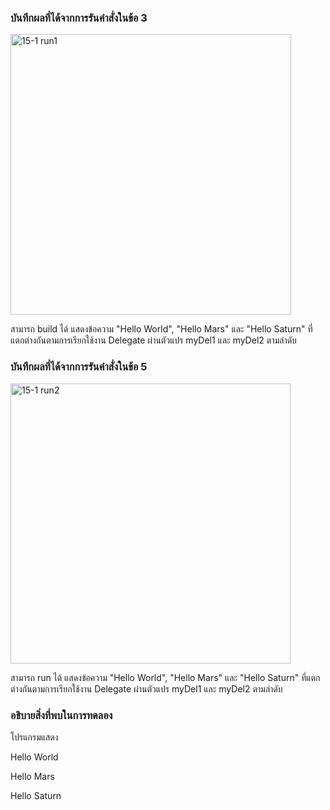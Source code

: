 ### บันทึกผลที่ได้จากการรันคำสั่งในข้อ 3
<img width="449" alt="15-1 run1" src="https://github.com/kanoksiriboonkam/03376836-OOP-2566-Lab-15/assets/144196048/d6be1b77-0a4a-485c-ae9d-6e7785723e9b">

สามารถ build ได้ แสดงข้อความ "Hello World", "Hello Mars" และ "Hello Saturn" ที่แตกต่างกันตามการเรียกใช้งาน Delegate ผ่านตัวแปร myDel1 และ myDel2 ตามลำดับ

### บันทึกผลที่ได้จากการรันคำสั่งในข้อ 5
<img width="448" alt="15-1 run2" src="https://github.com/kanoksiriboonkam/03376836-OOP-2566-Lab-15/assets/144196048/802ccb54-26d6-4c5a-bf6c-0814b53768e8">

สามารถ run ได้ แสดงข้อความ "Hello World", "Hello Mars" และ "Hello Saturn" ที่แตกต่างกันตามการเรียกใช้งาน Delegate ผ่านตัวแปร myDel1 และ myDel2 ตามลำดับ

### อธิบายสิ่งที่พบในการทดลอง
โปรแกรมแสดง

Hello World

Hello Mars

Hello Saturn
